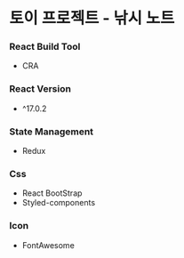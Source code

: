 # 토이 프로젝트 - 낚시 노트

### React Build Tool

- CRA

### React Version

- ^17.0.2

### State Management

- Redux

### Css

- React BootStrap
- Styled-components

### Icon

- FontAwesome
